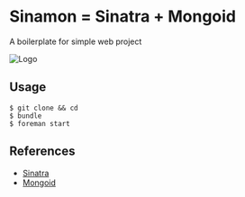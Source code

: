 Sinamon = Sinatra + Mongoid
=====
A boilerplate for simple web project

![Logo](http://usefulpa.s3.amazonaws.com/images/2014/cinnamon_roll.png)

Usage
-----

	$ git clone && cd
	$ bundle
	$ foreman start

References
-----

* [Sinatra](http://www.sinatrarb.com/)
* [Mongoid](http://mongoid.org/en/mongoid/index.html)
